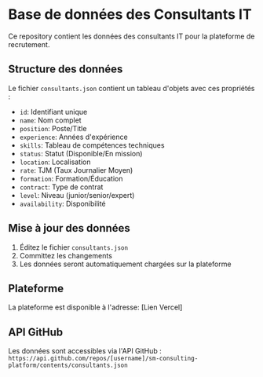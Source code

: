 # Base de données des Consultants IT

Ce repository contient les données des consultants IT pour la plateforme de recrutement.

## Structure des données

Le fichier `consultants.json` contient un tableau d'objets avec ces propriétés :

- `id`: Identifiant unique
- `name`: Nom complet
- `position`: Poste/Title
- `experience`: Années d'expérience
- `skills`: Tableau de compétences techniques
- `status`: Statut (Disponible/En mission)
- `location`: Localisation
- `rate`: TJM (Taux Journalier Moyen)
- `formation`: Formation/Éducation
- `contract`: Type de contrat
- `level`: Niveau (junior/senior/expert)
- `availability`: Disponibilité

## Mise à jour des données

1. Éditez le fichier `consultants.json`
2. Committez les changements
3. Les données seront automatiquement chargées sur la plateforme

## Plateforme

La plateforme est disponible à l'adresse: [Lien Vercel]

## API GitHub

Les données sont accessibles via l'API GitHub :
`https://api.github.com/repos/[username]/sm-consulting-platform/contents/consultants.json`
 
